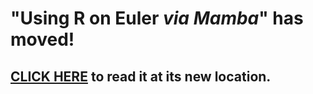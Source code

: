 # "Using R on Euler _via Mamba_" has moved!

## [CLICK HERE](../../../FAQ/HowTo/using-r-on-euler.md) to read it at its new location.

